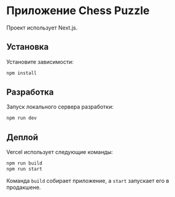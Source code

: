 # Приложение Chess Puzzle

Проект использует Next.js.

## Установка

Установите зависимости:

```bash
npm install
```

## Разработка

Запуск локального сервера разработки:

```bash
npm run dev
```

## Деплой

Vercel использует следующие команды:

```bash
npm run build
npm run start
```

Команда `build` собирает приложение, а `start` запускает его в продакшене.
